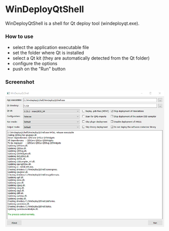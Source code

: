 # WinDeployQtShell
WinDeployQtShell is a shell for Qt deploy tool (windeployqt.exe).
### How to use
- select the application executable file
- set the folder where Qt is installed
- select a Qt kit (they are automatically detected from the Qt folder)
- configure the options
- push on the "Run" button
### Screenshot
![](WinDeployQtShell.png)